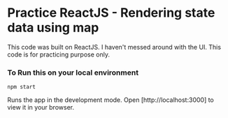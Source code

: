 # Practice ReactJS - Rendering state data using map

This code was built on ReactJS. I haven't messed around with the UI. This code is for practicing purpose only. 

### To Run this on your local environment

`npm start`

Runs the app in the development mode.
Open [http://localhost:3000] to view it in your browser.